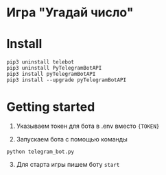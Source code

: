 # Игра "Угадай число"

# Install

```
pip3 uninstall telebot
pip3 uninstall PyTelegramBotAPI
pip3 install pyTelegramBotAPI
pip3 install --upgrade pyTelegramBotAPI
```

# Getting started

1. Указываем токен для бота в .env вместо `{TOKEN}`

2. Запускаем бота с помощью команды
```
python telegram_bot.py
```

3. Для старта игры пишем боту `start`
